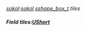 _[sokol](../../modules/sokol/sokol-module.md):[sokol](../../modules/sokol/sokol-module.md).[sshape\_box\_t](../../modules/sokol/sokol-sshape_box_t.md).tiles_
##### Field tiles:[UShort](../../modules/wonkey/wonkey-types-ushort.md)
